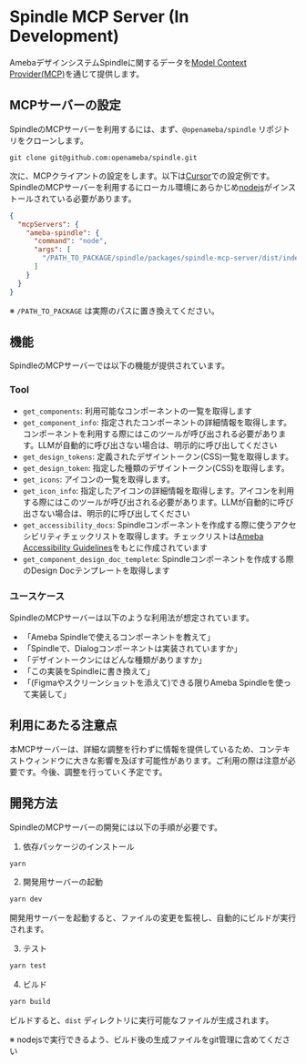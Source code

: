 # Spindle MCP Server (In Development)

AmebaデザインシステムSpindleに関するデータを[Model Context Provider(MCP)](https://modelcontextprotocol.io/introduction)を通じて提供します。

## MCPサーバーの設定

SpindleのMCPサーバーを利用するには、まず、`@openameba/spindle` リポジトリをクローンします。

```
git clone git@github.com:openameba/spindle.git
```

次に、MCPクライアントの設定をします。以下は[Cursor](https://www.cursor.com/)での設定例です。SpindleのMCPサーバーを利用するにローカル環境にあらかじめ[nodejs](https://nodejs.org/)がインストールされている必要があります。

```json
{
  "mcpServers": {
    "ameba-spindle": {
      "command": "node",
      "args": [
        "/PATH_TO_PACKAGE/spindle/packages/spindle-mcp-server/dist/index.js"
      ]
    }
  }
}
```

※ `/PATH_TO_PACKAGE` は実際のパスに置き換えてください。

## 機能

SpindleのMCPサーバーでは以下の機能が提供されています。

### Tool

- `get_components`: 利用可能なコンポーネントの一覧を取得します
- `get_component_info`: 指定されたコンポーネントの詳細情報を取得します。コンポーネントを利用する際にはこのツールが呼び出される必要があります。LLMが自動的に呼び出さない場合は、明示的に呼び出してください
- `get_design_tokens`: 定義されたデザイントークン(CSS)一覧を取得します。
- `get_design_token`: 指定した種類のデザイントークン(CSS)を取得します。
- `get_icons`: アイコンの一覧を取得します。
- `get_icon_info`: 指定したアイコンの詳細情報を取得します。アイコンを利用する際にはこのツールが呼び出される必要があります。LLMが自動的に呼び出さない場合は、明示的に呼び出してください
- `get_accessibility_docs`: Spindleコンポーネントを作成する際に使うアクセシビリティチェックリストを取得します。チェックリストは[Ameba Accessibility Guidelines](https://a11y-guidelines.ameba.design/)をもとに作成されています
- `get_component_design_doc_templete`: Spindleコンポーネントを作成する際のDesign Docテンプレートを取得します

### ユースケース

SpindleのMCPサーバーは以下のような利用法が想定されています。

- 「Ameba Spindleで使えるコンポーネントを教えて」
- 「Spindleで、Dialogコンポーネントは実装されていますか」
- 「デザイントークンにはどんな種類がありますか」
- 「この実装をSpindleに書き換えて」
- 「(Figmaやスクリーンショットを添えて)できる限りAmeba Spindleを使って実装して」

## 利用にあたる注意点

本MCPサーバーは、詳細な調整を行わずに情報を提供しているため、コンテキストウィンドウに大きな影響を及ぼす可能性があります。ご利用の際は注意が必要です。今後、調整を行っていく予定です。

## 開発方法

SpindleのMCPサーバーの開発には以下の手順が必要です。

1. 依存パッケージのインストール

```bash
yarn
```

2. 開発用サーバーの起動

```bash
yarn dev
```

開発用サーバーを起動すると、ファイルの変更を監視し、自動的にビルドが実行されます。

3. テスト

```bash
yarn test
```

4. ビルド

```bash
yarn build
```


ビルドすると、`dist` ディレクトリに実行可能なファイルが生成されます。

※ nodejsで実行できるよう、ビルド後の生成ファイルをgit管理に含めてください
